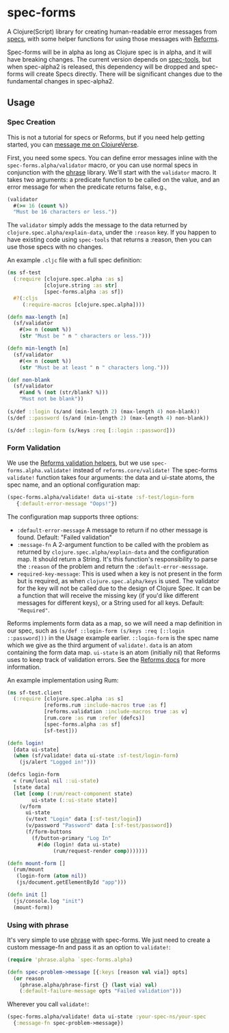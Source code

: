 # spec-forms
A Clojure(Script) library for creating human-readable error messages from [specs](https://clojure.org/guides/spec), with some helper functions for using those messages with [Reforms](https://github.com/bilus/reforms).

Spec-forms will be in alpha as long as Clojure spec is in alpha, and it will have breaking changes. The current version depends on [spec-tools](https://github.com/metosin/spec-tools), but when spec-alpha2 is released, this dependency will be dropped and spec-forms will create Specs directly. There will be significant changes due to the fundamental changes in spec-alpha2.

## Usage
### Spec Creation

This is not a tutorial for specs or Reforms, but if you need help getting started, you can [message me on ClojureVerse](https://clojureverse.org/u/john_shaffer).

First, you need some specs. You can define error messages inline with the `spec-forms.alpha/validator` macro, or you can use normal specs in conjunction with the [phrase](https://github.com/alexanderkiel/phrase) library. We'll start with the `validator` macro. It takes two arguments: a predicate function to be called on the value, and an error message for when the predicate returns false, e.g.,
```clojure
(validator
  #(>= 16 (count %))
  "Must be 16 characters or less."))
```
The `validator` simply adds the message to the data returned by `clojure.spec.alpha/explain-data`, under the `:reason` key. If you happen to have existing code using `spec-tools` that returns a :reason, then you can use those specs with no changes.

An example `.cljc` file with a full spec definition:
```clojure
(ns sf-test
  (:require [clojure.spec.alpha :as s]
            [clojure.string :as str]
            [spec-forms.alpha :as sf])
  #?(:cljs
     (:require-macros [clojure.spec.alpha])))

(defn max-length [n]
  (sf/validator
    #(>= n (count %))
    (str "Must be " n " characters or less.")))

(defn min-length [n]
  (sf/validator
    #(<= n (count %))
    (str "Must be at least " n " characters long.")))

(def non-blank
  (sf/validator
    #(and % (not (str/blank? %)))
    "Must not be blank"))
    
(s/def ::login (s/and (min-length 2) (max-length 4) non-blank))
(s/def ::password (s/and (min-length 2) (max-length 4) non-blank))

(s/def ::login-form (s/keys :req [::login ::password]))
```

### Form Validation

We use the [Reforms validation helpers](https://github.com/bilus/reforms#validation), but we use `spec-forms.alpha.validate!` instead of `reforms.core/validate!` The spec-forms `validate!` function takes four arguments: the data and ui-state atoms, the spec name, and an optional configuration map:
```clojure
(spec-forms.alpha/validate! data ui-state :sf-test/login-form
   {:default-error-message "Oops!"})
```
The configuration map supports three options:
* `:default-error-message` A message to return if no other message is found. Default: "Failed validation"
* `:message-fn` A 2-argument function to be called with the problem as returned by `clojure.spec.alpha/explain-data` and the configuration map. It should return a String. It's this function's responsibility to parse the `:reason` of the problem and return the `:default-error-messsage`.
* `required-key-message`: This is used when a key is not present in the form but is required, as when `clojure.spec.alpha/keys` is used. The validator for the key will not be called due to the design of Clojure Spec. It can be a function that will receive the missing key (if you'd like different messages for different keys), or a String used for all keys. Default: `"Required"`.

Reforms implements form data as a map, so we will need a map definition in our spec, such as `(s/def ::login-form (s/keys :req [::login ::password]))` in the Usage example earlier. `::login-form` is the spec name which we give as the third argument of `validate!`. `data` is an atom containing the form data map. `ui-state` is an atom (initially nil) that Reforms uses to keep track of validation errors. See the [Reforms docs](https://github.com/bilus/reforms#validation) for more information.

An example implementation using Rum:
```clojure
(ns sf-test.client
  (:require [clojure.spec.alpha :as s]
            [reforms.rum :include-macros true :as f]
            [reforms.validation :include-macros true :as v]
            [rum.core :as rum :refer (defcs)]
            [spec-forms.alpha :as sf]
            [sf-test]))

(defn login!
  [data ui-state]
  (when (sf/validate! data ui-state :sf-test/login-form)
    (js/alert "Logged in!")))

(defcs login-form
  < (rum/local nil ::ui-state)
  [state data]
  (let [comp (:rum/react-component state)
        ui-state (::ui-state state)]
    (v/form
      ui-state
      (v/text "Login" data [:sf-test/login])
      (v/password "Password" data [:sf-test/password])
      (f/form-buttons
        (f/button-primary "Log In"
          #(do (login! data ui-state)
               (rum/request-render comp)))))))

(defn mount-form []
  (rum/mount
   (login-form (atom nil))
   (js/document.getElementById "app")))

(defn init []
  (js/console.log "init")
  (mount-form))
```

### Using with phrase

It's very simple to use [phrase](https://github.com/alexanderkiel/phrase) with spec-forms. We just need to create a custom message-fn and pass it as an option to `validate!`:

```clojure
(require 'phrase.alpha `spec-forms.alpha)

(defn spec-problem->message [{:keys [reason val via]} opts]
  (or reason
    (phrase.alpha/phrase-first {} (last via) val)
    (:default-failure-message opts "Failed validation")))
```

Wherever you call `validate!`:
```clojure
(spec-forms.alpha/validate! data ui-state :your-spec-ns/your-spec
  {:message-fn spec-problem->message})
```
